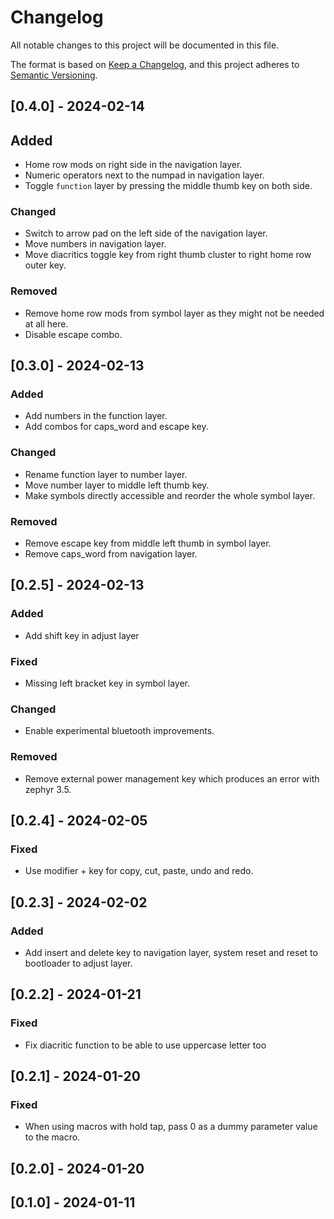 # Changelog

All notable changes to this project will be documented in this file.

The format is based on [Keep a Changelog](https://keepachangelog.com/en/1.1.0/),
and this project adheres to [Semantic Versioning](https://semver.org/spec/v2.0.0.html).

## [0.4.0] - 2024-02-14

## Added

- Home row mods on right side in the navigation layer.
- Numeric operators next to the numpad in navigation layer.
- Toggle `function` layer by pressing the middle thumb key on both side. 

### Changed

- Switch to arrow pad on the left side of the navigation layer.
- Move numbers in navigation layer.
- Move diacritics toggle key from right thumb cluster to right home row outer key.

### Removed

- Remove home row mods from symbol layer as they might not be needed at all here.
- Disable escape combo.

## [0.3.0] - 2024-02-13

### Added

- Add numbers in the function layer.
- Add combos for caps_word and escape key.

### Changed

- Rename function layer to number layer.
- Move number layer to middle left thumb key.
- Make symbols directly accessible and reorder the whole symbol layer.

### Removed

- Remove escape key from middle left thumb in symbol layer.
- Remove caps_word from navigation layer.

## [0.2.5] - 2024-02-13

### Added

- Add shift key in adjust layer

### Fixed

- Missing left bracket key in symbol layer.

### Changed

- Enable experimental bluetooth improvements.

### Removed

- Remove external power management key which produces an error with zephyr 3.5.

## [0.2.4] - 2024-02-05

### Fixed

- Use modifier + key for copy, cut, paste, undo and redo.

## [0.2.3] - 2024-02-02

### Added

- Add insert and delete key to navigation layer, system reset and reset to bootloader to adjust layer.

## [0.2.2] - 2024-01-21

### Fixed

- Fix diacritic function to be able to use uppercase letter too

## [0.2.1] - 2024-01-20

### Fixed

- When using macros with hold tap, pass 0 as a dummy parameter value to the macro.

## [0.2.0] - 2024-01-20

## [0.1.0] - 2024-01-11
